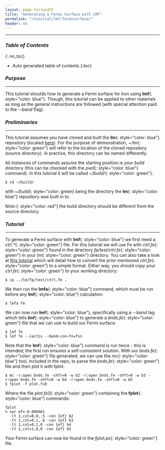 ```yaml
---
layout: page-fullwidth
title: "Generating a Fermi Surface with LMF"
permalink: "/tutorial/lmf/fermisurface/"
header: no
---
```


____________________________________________________________

### _Table of Contents_
{:.no_toc}
*  Auto generated table of contents
{:toc} 

### _Purpose_
_____________________________________________________________
This tutorial shoulds how to generate a Fermi surface for Iron using **lmf**{: style="color: blue"}. Though, this tutorial can be applied to other materials as long as the general instructions are followed (with special attention paid to the _--band_ flag).

### _Preliminaries_
_____________________________________________________________
This tutorial assumes you have cloned and built the **lm**{: style="color: blue"} repository (located [here](https://bitbucket.org/lmto/lm)). For the purpose of demonstration, _~/lm_{: style="color: green"} will refer to the location of the cloned repository (_source_ directory). In practice, this directory can be named differently.

All instances of commands assume the starting position is your _build_ directory (this can be checked with the _pwd_{: style="color: blue"} command).  In this tutorial it will be called _~/build/_{: style="color: green"}.

    $ cd ~/build/

with _~/build_{: style="color: green} being the directory the **lm**{: style="color: blue"} repository was built in to.

_Note:_{: style="color: red"} the build directory should be different from the source directory.

### _Tutorial_
_____________________________________________________________
To generate a Fermi surface with **lmf**{: style="color: blue"} we first need a _ctrl.*_{: style="color: green"} file. For this tutorial we will use Fe with _ctrl.fe_{: style="color: green"} found in the directory _fp/test/ctrl.fe_{: style="color: green"} in your _lm_{: style="color: green"} directory. You can also take a look at [this tutorial](https://lordcephei.github.io/tutorial/lmf/ctrlfile/) which will detail how to convert the prior mentioned _ctrl.fe_{: style="color: green"} to a simple format. Either way, you should copy your _ctrl.fe_{: style="color: green"} to your working directory:

    $ cp ../lm/fp/test/ctrl.fe .

We then run the **lmfa**{: style="color: blue"} command, which must be run before any **lmf**{: style="color: blue"} calculation:

    $ lmfa fe

We can now run **lmf**{: style="color: blue"}, specifically using a _--band_ tag which tells **lmf**{: style="color: blue"} to generate a _bnds.fe_{: style="color: green"} file that we can use to build our Fermi surface:

    $ lmf fe
    $ lmf fe --iactiv --band~con~fn=fsn

Note that the **lmf**{: style="color: blue"} command is run twice - this is intended; the first run ensures a self-consistent solution. With our _bnds.fe_{: style="color: green"} file generated, we can use the _mc_{: style="color: blue"} tool, included in the repo, to parse the _bnds.fe_{: style="color: green"} file and then plot it with fplot:

	$ mc -r:open bnds.fe -shft=0 -w b2 -r:open bnds.fe -shft=0 -w b3 -r:open bnds.fe -shft=0 -w b4 -r:open bnds.fe -shft=0 -w b5
    $ fplot -f plot.fs0

Where the file _plot.fs0_{: style="color: green"} containing the **fplot**{: style="color: blue"} commands:

~~~
fplot
% var ef=-0.006661
  -lt 1,col=0,0,.5 -con {ef} b2
  -lt 1,col=0,1,.8 -con {ef} b3
  -lt 1,col=0,1,0 -con {ef} b4
  -lt 1,col=1,0,0 -con {ef} b5
~~~

Your Fermi surface can now be found in the _fplot.ps_{: style="color: green"} file.